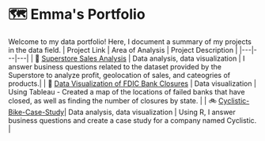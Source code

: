 # 🗺 Emma's Portfolio

Welcome to my data portfolio! Here, I document a summary of my projects in the data field. 
| Project Link | Area of Analysis | Project Description | 
|---|---|---|
| :convenience_store: [Superstore Sales Analysis](https://github.com/emma8874/Superstore-Sales-Analysis) | Data analysis, data visualization | I answer business questions related to the dataset provided by the Superstore to analyze profit, geolocation of sales, and cateogries of products.|
| :bank: [Data Visualization of FDIC Bank Closures](https://github.com/emma8874/FDIC-Bank-Closures) | Data visualization | Using Tableau - Created a map of the locations of failed banks that have closed, as well as finding the number of closures by state. |
| :bike: [Cyclistic-Bike-Case-Study](https://github.com/emma8874/Cyclistic-Bike-Case-Study)| Data analysis, data visualization | Using R, I answer business questions and create a case study for a company named Cyclistic. | 
